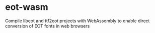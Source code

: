 # eot-wasm
Compile libeot and ttf2eot projects with WebAssembly to enable direct conversion of EOT fonts in web browsers
